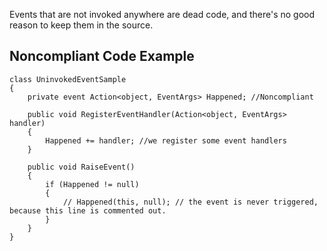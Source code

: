 
Events that are not invoked anywhere are dead code, and there's no good reason to keep them in the source.

## Noncompliant Code Example


    class UninvokedEventSample
    {
        private event Action<object, EventArgs> Happened; //Noncompliant
    
        public void RegisterEventHandler(Action<object, EventArgs> handler)
        {
            Happened += handler; //we register some event handlers
        }
    
        public void RaiseEvent()
        {
            if (Happened != null)
            {
                // Happened(this, null); // the event is never triggered, because this line is commented out.
            }
        }
    }


